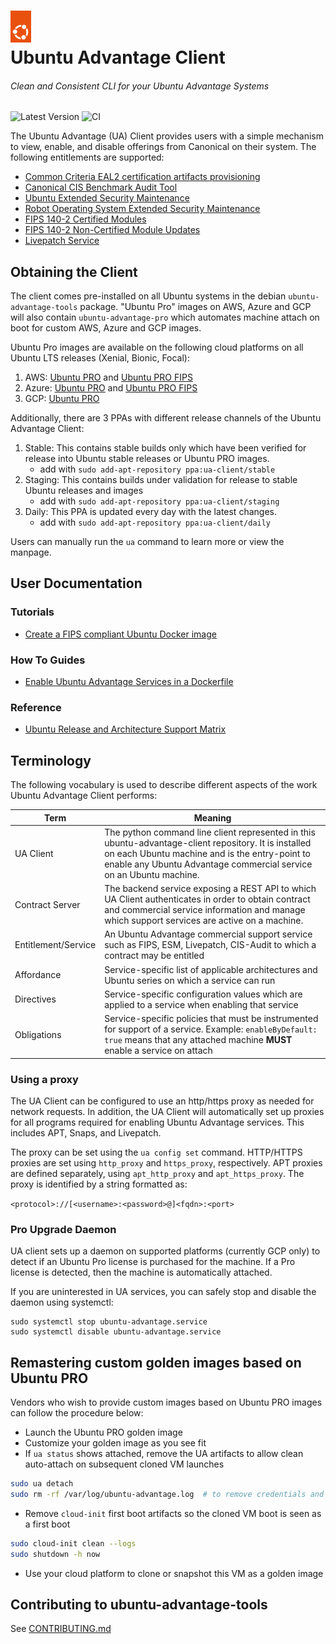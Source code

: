 <h1>
  <a href="https://ubuntu.com/advantage" target="_blank">
    <img src="./.assets/circle_of_friends.png" width="33"/>
  </a>
  <br>
  Ubuntu Advantage Client
</h1>

###### Clean and Consistent CLI for your Ubuntu Advantage Systems

![Latest Version](https://img.shields.io/github/v/tag/canonical/ubuntu-advantage-client.svg?label=Latest%20Version)
![CI](https://github.com/canonical/ubuntu-advantage-client/actions/workflows/ci-base.yaml/badge.svg?branch=main)

The Ubuntu Advantage (UA) Client provides users with a simple mechanism to
view, enable, and disable offerings from Canonical on their system. The
following entitlements are supported:

- [Common Criteria EAL2 certification artifacts provisioning](https://ubuntu.com/cc-eal)
- [Canonical CIS Benchmark Audit Tool](https://ubuntu.com/cis-audit)
- [Ubuntu Extended Security Maintenance](https://ubuntu.com/esm)
- [Robot Operating System Extended Security Maintenance](https://ubuntu.com/robotics/ros-esm)
- [FIPS 140-2 Certified Modules](https://ubuntu.com/fips)
- [FIPS 140-2 Non-Certified Module Updates](https://ubuntu.com/fips)
- [Livepatch Service](https://www.ubuntu.com/livepatch)

## Obtaining the Client

The client comes pre-installed on all Ubuntu systems in the debian
`ubuntu-advantage-tools` package. "Ubuntu Pro" images on AWS, Azure and GCP
will also contain `ubuntu-advantage-pro` which automates machine attach
on boot for custom AWS, Azure and GCP images.

Ubuntu Pro images are available on the following cloud platforms on all Ubuntu LTS releases (Xenial, Bionic, Focal):
1. AWS: [Ubuntu PRO](https://ubuntu.com/aws/pro) and [Ubuntu PRO FIPS](https://ubuntu.com/aws/fips)
2. Azure: [Ubuntu PRO](https://ubuntu.com/azure/pro) and [Ubuntu PRO FIPS](https://ubuntu.com/azure/fips)
3. GCP: [Ubuntu PRO](https://ubuntu.com/gcp/pro)

Additionally, there are 3 PPAs with different release channels of the Ubuntu Advantage Client:

1. Stable: This contains stable builds only which have been verified for release into Ubuntu stable releases or Ubuntu PRO images.
    - add with `sudo add-apt-repository ppa:ua-client/stable`
2. Staging: This contains builds under validation for release to stable Ubuntu releases and images
    - add with `sudo add-apt-repository ppa:ua-client/staging`
3. Daily: This PPA is updated every day with the latest changes.
    - add with `sudo add-apt-repository ppa:ua-client/daily`

Users can manually run the `ua` command to learn more or view the manpage.

## User Documentation

### Tutorials

* [Create a FIPS compliant Ubuntu Docker image](./docs/tutorials/create_a_fips_docker_image.md)

### How To Guides

* [Enable Ubuntu Advantage Services in a Dockerfile](./docs/howtoguides/enable_ua_in_dockerfile.md)

### Reference

* [Ubuntu Release and Architecture Support Matrix](./docs/reference/support_matrix.md)

## Terminology
 The following vocabulary is used to describe different aspects of the work
Ubuntu Advantage Client performs:

| Term | Meaning |
| -------- | -------- |
| UA Client | The python command line client represented in this ubuntu-advantage-client repository. It is installed on each Ubuntu machine and is the entry-point to enable any Ubuntu Advantage commercial service on an Ubuntu machine. |
| Contract Server | The backend service exposing a REST API to which UA Client authenticates in order to obtain contract and commercial service information and manage which support services are active on a machine.|
| Entitlement/Service | An Ubuntu Advantage commercial support service such as FIPS, ESM, Livepatch, CIS-Audit to which a contract may be entitled |
| Affordance | Service-specific list of applicable architectures and Ubuntu series on which a service can run |
| Directives | Service-specific configuration values which are applied to a service when enabling that service |
| Obligations | Service-specific policies that must be instrumented for support of a service. Example: `enableByDefault: true` means that any attached machine **MUST** enable a service on attach |


### Using a proxy
The UA Client can be configured to use an http/https proxy as needed for network requests.
In addition, the UA Client will automatically set up proxies for all programs required for
enabling Ubuntu Advantage services. This includes APT, Snaps, and Livepatch.

The proxy can be set using the `ua config set` command. HTTP/HTTPS proxies are
set using `http_proxy` and `https_proxy`, respectively. APT proxies are defined
separately, using `apt_http_proxy` and `apt_https_proxy`. The proxy is identified
by a string formatted as:

`<protocol>://[<username>:<password>@]<fqdn>:<port>`

### Pro Upgrade Daemon
UA client sets up a daemon on supported platforms (currently GCP only) to
detect if an Ubuntu Pro license is purchased for the machine. If a Pro license
is detected, then the machine is automatically attached.

If you are uninterested in UA services, you can safely stop and disable the
daemon using systemctl:

```
sudo systemctl stop ubuntu-advantage.service
sudo systemctl disable ubuntu-advantage.service
```

## Remastering custom golden images based on Ubuntu PRO

Vendors who wish to provide custom images based on Ubuntu PRO images can
follow the procedure below:

* Launch the Ubuntu PRO golden image
* Customize your golden image as you see fit
* If `ua status` shows attached, remove the UA artifacts to allow clean
  auto-attach on subsequent cloned VM launches
```bash
sudo ua detach
sudo rm -rf /var/log/ubuntu-advantage.log  # to remove credentials and tokens from logs
```
* Remove `cloud-init` first boot artifacts so the cloned VM boot is seen as a first boot
```bash
sudo cloud-init clean --logs
sudo shutdown -h now
```
* Use your cloud platform to clone or snapshot this VM as a golden image


## Contributing to ubuntu-advantage-tools
See [CONTRIBUTING.md](CONTRIBUTING.md)
